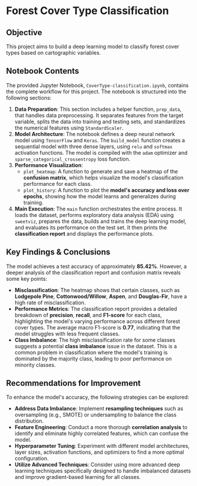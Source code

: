 # Forest Cover Type Classification

## Objective
This project aims to build a deep learning model to classify forest cover types based on cartographic variables.

## Notebook Contents
The provided Jupyter Notebook, `CoverType-classification.ipynb`, contains the complete workflow for this project. The notebook is structured into the following sections:

1.  **Data Preparation**: This section includes a helper function, `prep_data`, that handles data preprocessing. It separates features from the target variable, splits the data into training and testing sets, and standardizes the numerical features using `StandardScaler`.
2.  **Model Architecture**: The notebook defines a deep neural network model using `TensorFlow` and `Keras`. The `build_model` function creates a sequential model with three dense layers, using `relu` and `softmax` activation functions. The model is compiled with the `adam` optimizer and `sparse_categorical_crossentropy` loss function.
3.  **Performance Visualization**:
    * `plot_heatmap`: A function to generate and save a heatmap of the **confusion matrix**, which helps visualize the model's classification performance for each class.
    * `plot_history`: A function to plot the **model's accuracy and loss over epochs**, showing how the model learns and generalizes during training.
4.  **Main Execution**: The `main` function orchestrates the entire process. It loads the dataset, performs exploratory data analysis (EDA) using `sweetviz`, prepares the data, builds and trains the deep learning model, and evaluates its performance on the test set. It then prints the **classification report** and displays the performance plots.

## Key Findings & Conclusions

The model achieves a test accuracy of approximately **85.42%**. However, a deeper analysis of the classification report and confusion matrix reveals some key points:

* **Misclassification**: The heatmap shows that certain classes, such as **Lodgepole Pine**, **Cottonwood/Willow**, **Aspen**, and **Douglas-Fir**, have a high rate of misclassification.
* **Performance Metrics**: The classification report provides a detailed breakdown of **precision**, **recall**, and **F1-score** for each class, highlighting the model's varying performance across different forest cover types. The average macro F1-score is **0.77**, indicating that the model struggles with less frequent classes.
* **Class Imbalance**: The high misclassification rate for some classes suggests a potential **class imbalance** issue in the dataset. This is a common problem in classification where the model's training is dominated by the majority class, leading to poor performance on minority classes.

## Recommendations for Improvement

To enhance the model's accuracy, the following strategies can be explored:

* **Address Data Imbalance**: Implement **resampling techniques** such as oversampling (e.g., SMOTE) or undersampling to balance the class distribution.
* **Feature Engineering**: Conduct a more thorough **correlation analysis** to identify and eliminate highly correlated features, which can confuse the model.
* **Hyperparameter Tuning**: Experiment with different model architectures, layer sizes, activation functions, and optimizers to find a more optimal configuration.
* **Utilize Advanced Techniques**: Consider using more advanced deep learning techniques specifically designed to handle imbalanced datasets and improve gradient-based learning for all classes.

